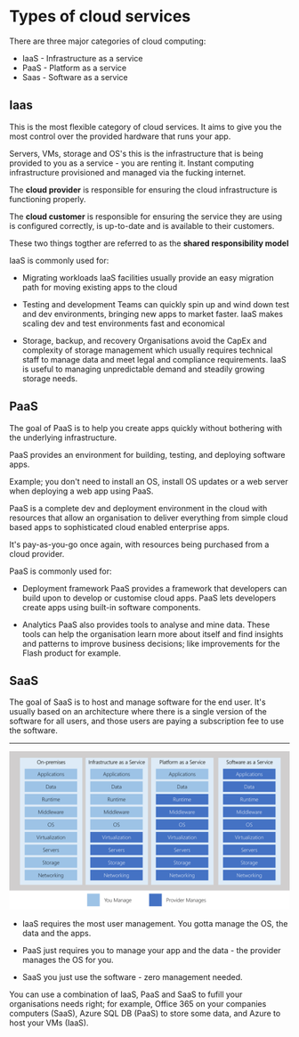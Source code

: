 # Types of cloud services

There are three major categories of cloud computing:

- IaaS - Infrastructure as a service
- PaaS - Platform as a service
- Saas - Software as a service

## Iaas

This is the most flexible category of cloud services. It aims to give you the most control over the provided hardware that runs your app.

Servers, VMs, storage and OS's this is the infrastructure that is being provided to you as a service - you are renting it. Instant computing infrastructure provisioned and managed via the fucking internet.

The **cloud provider** is responsible for ensuring the cloud infrastructure is functioning properly.

The **cloud customer** is responsible for ensuring the service they are using is configured correctly, is up-to-date and is available to their customers.

These two things togther are referred to as the **shared responsibility model**

IaaS is commonly used for:

- Migrating workloads
  IaaS facilities usually provide an easy migration path for moving existing apps to the cloud

- Testing and development
  Teams can quickly spin up and wind down test and dev environments, bringing new apps to market faster. IaaS makes scaling dev and test environments fast and economical

- Storage, backup, and recovery
  Organisations avoid the CapEx and complexity of storage management which usually requires technical staff to manage data and meet legal and compliance requirements. IaaS is useful to managing unpredictable demand and steadily growing storage needs.

## PaaS

The goal of PaaS is to help you create apps quickly without bothering with the underlying infrastructure.

PaaS provides an environment for building, testing, and deploying software apps.

Example; you don't need to install an OS, install OS updates or a web server when deploying a web app using PaaS.

PaaS is a complete dev and deployment environment in the cloud with resources that allow an organisation to deliver everything from simple cloud based apps to sophisticated cloud enabled enterprise apps.

It's pay-as-you-go once again, with resources being purchased from a cloud provider.

PaaS is commonly used for:

- Deployment framework
  PaaS provides a framework that developers can build upon to develop or customise cloud apps. PaaS lets developers create apps using built-in software components.

- Analytics
  PaaS also provides tools to analyse and mine data. These tools can help the organisation learn more about itself and find insights and patterns to improve business decisions; like improvements for the Flash product for example.

## SaaS

The goal of SaaS is to host and manage software for the end user. It's usually based on an architecture where there is a single version of the software for all users, and those users are paying a subscription fee to use the software.

---

![](./IaaS-PaaS-SaaS-layer-diagram.png)

- IaaS requires the most user management. You gotta manage the OS, the data and the apps.

- PaaS just requires you to manage your app and the data - the provider manages the OS for you.
- SaaS you just use the software - zero management needed.

You can use a combination of IaaS, PaaS and SaaS to fufill your organisations needs right; for example, Office 365 on your companies computers (SaaS), Azure SQL DB (PaaS) to store some data, and Azure to host your VMs (IaaS).
